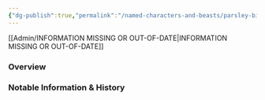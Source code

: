 ```yaml
---
{"dg-publish":true,"permalink":"/named-characters-and-beasts/parsley-billington/","tags":["NPC"],"updated":"2025-02-02T19:04:21.533+00:00"}
---
```


[[Admin/INFORMATION MISSING OR OUT-OF-DATE\|INFORMATION MISSING OR OUT-OF-DATE]]
### Overview


### Notable Information & History 
